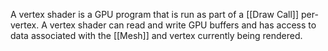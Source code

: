 A vertex shader is a GPU program that is run as part of a [[Draw Call]] per-vertex.
A vertex shader can read and write GPU buffers and has access to data associated with the [[Mesh]] and vertex currently being rendered.
